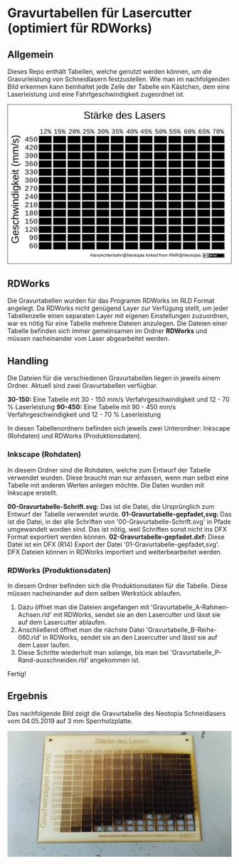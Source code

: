 # Gravurtabellen für Lasercutter (optimiert für RDWorks)

## Allgemein

Dieses Repo enthält Tabellen, welche genutzt werden können, um die Gravurleistung von Schneidlasern festzustellen. Wie man im nachfolgenden Bild erkennen kann beinhaltet jede Zelle der Tabelle ein Kästchen, dem eine Laserleistung und eine Fahrtgeschwindigkeit zugeordnet ist.

![Gravurtabelle SVG Vektorgrafik](Gravurtabelle-Bsp.svg)

## RDWorks

Die Gravurtabellen wurden für das Programm RDWorks im RLD Format angelegt. Da RDWorks nicht genügend Layer zur Verfügung stellt, um jeder Tabellenzelle einen separaten Layer mit eigenen Einstellungen zuzuordnen, war es nötig für eine Tabelle mehrere Dateien anzulegen. Die Dateien einer Tabelle befinden sich immer gemeinsamen im Ordner **RDWorks** und müssen nacheinander vom Laser abgearbeitet werden.

## Handling

Die Dateien für die verschiedenen Gravurtabellen liegen in jeweils einem Ordner. Aktuell sind zwei Gravurtabellen verfügbar.

**30-150:** Eine Tabelle mit 30 - 150 mm/s Verfahrgeschwindigkeit und 12 - 70 % Laserleistung
**90-450:** Eine Tabelle mit 90 - 450 mm/s Verfahrgeschwindigkeit und 12 - 70 % Laserleistung

In diesen Tabellenordnern befinden sich jeweils zwei Unterordner: Inkscape (Rohdaten) und RDWorks (Produktionsdaten).

### Inkscape (Rohdaten)

In diesem Ordner sind die Rohdaten, welche zum Entwurf der Tabelle verwendet wurden. Diese braucht man nur anfassen, wenn man selbst eine Tabelle mit anderen Werten anlegen möchte. Die Daten wurden mit Inkscape erstellt.

**00-Gravurtabelle-Schrift.svg:** Das ist die Datei, die Ursprünglich zum Entwurf der Tabelle verwendet wurde.
**01-Gravurtabelle-gepfadet,svg:** Das ist die Datei, in der alle Schriften von '00-Gravurtabelle-Schrift.svg' in Pfade umgewandelt worden sind. Das ist nötig, weil Schriften sonst nicht ins DFX Format exportiert werden können.
**02-Gravurtabelle-gepfadet.dxf:** Diese Datei ist ein DFX (R14) Export der Datei '01-Gravurtabelle-gepfadet,svg'. DFX Dateien können in RDWorks importiert und weiterbearbeitet werden.

### RDWorks (Produktionsdaten)

In diesem Ordner befinden sich die Produktionsdaten für die Tabelle. Diese müssen nacheinander auf dem selben Werkstück ablaufen.

1. Dazu öffnet man die Dateien angefangen mit 'Gravurtabelle_A-Rahmen-Achsen.rld' mit RDWorks, sendet sie an den Lasercutter und lässt sie auf dem Lasercutter ablaufen.
2. Anschließend öffnet man die nächste Datei 'Gravurtabelle_B-Reihe-060.rld' in RDWorks, sendet sie an den Lasercutter und lässt sie auf dem Laser laufen.
3. Diese Schritte wiederholt man solange, bis man bei 'Gravurtabelle_P-Rand-ausschneiden.rld' angekommen ist.

Fertig!

## Ergebnis
Das nachfolgende Bild zeigt die Gravurtabelle des Neotopia Schneidlasers vom 04.05.2019 auf 3 mm Sperrholzplatte.

![Gravurtabelle des Neotopia Schneidlasers vom 04.05.2019](Gravurtabelle-Bsp.jpg)


